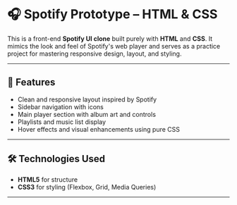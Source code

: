 # 🎧 Spotify Prototype – HTML & CSS

This is a front-end **Spotify UI clone** built purely with **HTML** and **CSS**. It mimics the look and feel of Spotify's web player and serves as a practice project for mastering responsive design, layout, and styling.

---

## 🎨 Features

- Clean and responsive layout inspired by Spotify
- Sidebar navigation with icons
- Main player section with album art and controls
- Playlists and music list display
- Hover effects and visual enhancements using pure CSS

---

## 🛠️ Technologies Used

- **HTML5** for structure
- **CSS3** for styling (Flexbox, Grid, Media Queries)

---



